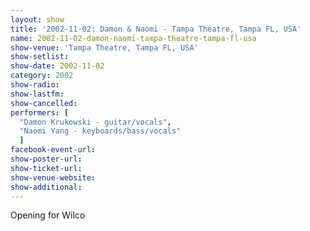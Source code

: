 ```yaml
---
layout: show
title: '2002-11-02: Damon & Naomi - Tampa Theatre, Tampa FL, USA'
name: 2002-11-02-damon-naomi-tampa-theatre-tampa-fl-usa
show-venue: 'Tampa Theatre, Tampa FL, USA'
show-setlist: 
show-date: 2002-11-02
category: 2002
show-radio: 
show-lastfm: 
show-cancelled: 
performers: [
  "Damon Krukowski - guitar/vocals",
  "Naomi Yang - keyboards/bass/vocals"
  ]
facebook-event-url: 
show-poster-url: 
show-ticket-url: 
show-venue-website: 
show-additional: 
---
```


Opening for Wilco